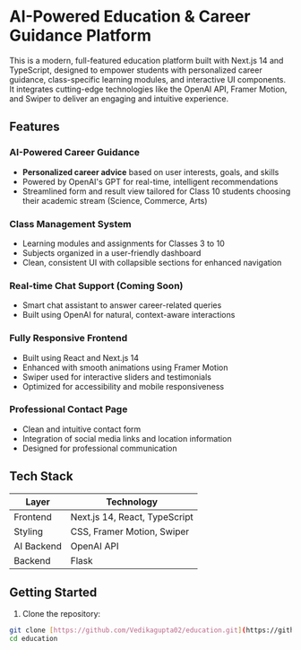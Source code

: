 # AI-Powered Education & Career Guidance Platform

This is a modern, full-featured education platform built with Next.js 14 and TypeScript, designed to empower students with personalized career guidance, class-specific learning modules, and interactive UI components. It integrates cutting-edge technologies like the OpenAI API, Framer Motion, and Swiper to deliver an engaging and intuitive experience.

## Features

### AI-Powered Career Guidance
- **Personalized career advice** based on user interests, goals, and skills
- Powered by OpenAI's GPT for real-time, intelligent recommendations
- Streamlined form and result view tailored for Class 10 students choosing their academic stream (Science, Commerce, Arts)

### Class Management System
- Learning modules and assignments for Classes 3 to 10
- Subjects organized in a user-friendly dashboard
- Clean, consistent UI with collapsible sections for enhanced navigation

### Real-time Chat Support (Coming Soon)
- Smart chat assistant to answer career-related queries
- Built using OpenAI for natural, context-aware interactions

### Fully Responsive Frontend
- Built using React and Next.js 14
- Enhanced with smooth animations using Framer Motion
- Swiper used for interactive sliders and testimonials
- Optimized for accessibility and mobile responsiveness

### Professional Contact Page
- Clean and intuitive contact form
- Integration of social media links and location information
- Designed for professional communication

## Tech Stack

| Layer | Technology |
|-------|------------|
| Frontend | Next.js 14, React, TypeScript |
| Styling | CSS, Framer Motion, Swiper |
| AI Backend | OpenAI API  |
| Backend | Flask  |

## Getting Started

1. Clone the repository:
```bash
git clone [https://github.com/Vedikagupta02/education.git](https://github.com/Vedikagupta02/education.git)
cd education
